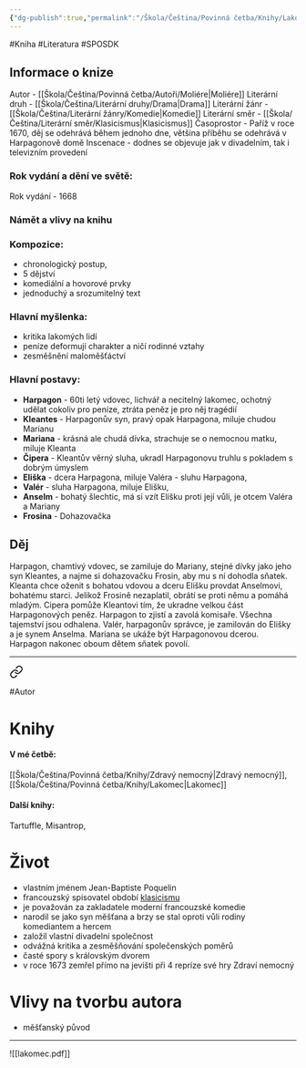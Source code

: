 ```yaml
---
{"dg-publish":true,"permalink":"/Škola/Čeština/Povinná četba/Knihy/Lakomec/","created":"2023-11-28T12:00:06.866+01:00","updated":"2024-03-13T18:25:29.270+01:00"}
---
```


#Kniha #Literatura #SPOSDK
## Informace o knize
Autor - [[Škola/Čeština/Povinná četba/Autoři/Moliére\|Moliére]]
Literární druh - [[Škola/Čeština/Literární druhy/Drama\|Drama]]
Literární žánr -  [[Škola/Čeština/Literární žánry/Komedie\|Komedie]]
Literární směr - [[Škola/Čeština/Literární směr/Klasicismus\|Klasicismus]]
Časoprostor - Paříž v roce 1670, děj se odehrává během jednoho dne, většina příběhu se odehrává v Harpagonově domě
Inscenace - dodnes se objevuje jak v divadelním, tak i televizním provedení
### Rok vydání a dění ve světě:
Rok vydání - 1668
### Námět a vlivy na knihu
### Kompozice: 
- chronologický postup, 
- 5 dějství
- komediální a hovorové prvky
- jednoduchý a srozumitelný text
### Hlavní myšlenka:
- kritika lakomých lidí
- peníze deformují charakter a ničí rodinné vztahy
- zesměšnění maloměšťáctví 
### Hlavní postavy:
- **Harpagon** - 60ti letý vdovec, lichvář a necitelný lakomec, ochotný udělat cokoliv pro peníze, ztráta peněz je pro něj tragédií
- **Kleantes** - Harpagonův syn, pravý opak Harpagona, miluje chudou Marianu
- **Mariana** - krásná ale chudá dívka, strachuje se o nemocnou matku, miluje Kleanta
- **Čipera** - Kleantův věrný sluha, ukradl Harpagonovu truhlu s pokladem s dobrým úmyslem
- **Eliška** - dcera Harpagona, miluje Valéra - sluhu Harpagona,
- **Valér** - sluha Harpagona, miluje Elišku,
- **Anselm** - bohatý šlechtic, má si vzít Elišku proti její vůli, je otcem Valéra a Mariany
- **Frosina** - Dohazovačka
## Děj
Harpagon, chamtivý vdovec, se zamiluje do Mariany, stejné dívky jako jeho syn Kleantes, a najme si dohazovačku Frosin, aby mu s ní dohodla sňatek. Kleanta chce oženit s bohatou vdovou a dceru Elišku provdat Anselmovi, bohatému starci. Jelikož Frosině nezaplatil, obrátí se proti němu a pomáhá mladým. Cipera pomůže Kleantovi tím, že ukradne velkou část Harpagonových peněz. Harpagon to zjistí a zavolá komisaře. Všechna tajemství jsou odhalena. Valér, harpagonův správce, je zamilován do Elišky a je synem Anselma. Mariana se ukáže být Harpagonovou dcerou. Harpagon nakonec oboum dětem sňatek povolí.

___

<div class="transclusion internal-embed is-loaded"><a class="markdown-embed-link" href="/skola/cestina/povinna-cetba/autori/moliere/" aria-label="Open link"><svg xmlns="http://www.w3.org/2000/svg" width="24" height="24" viewBox="0 0 24 24" fill="none" stroke="currentColor" stroke-width="2" stroke-linecap="round" stroke-linejoin="round" class="svg-icon lucide-link"><path d="M10 13a5 5 0 0 0 7.54.54l3-3a5 5 0 0 0-7.07-7.07l-1.72 1.71"></path><path d="M14 11a5 5 0 0 0-7.54-.54l-3 3a5 5 0 0 0 7.07 7.07l1.71-1.71"></path></svg></a><div class="markdown-embed">




#Autor 
# Knihy
#### V mé četbě:
[[Škola/Čeština/Povinná četba/Knihy/Zdravý nemocný\|Zdravý nemocný]], [[Škola/Čeština/Povinná četba/Knihy/Lakomec\|Lakomec]]
#### Další knihy:
Tartuffle, Misantrop, 
# Život
- vlastním jménem Jean-Baptiste Poquelin
- francouzský spisovatel období [klasicismu](Klasicismus.md)
- je považován za zakladatele moderní francouzské komedie
- narodil se jako syn měšťana a brzy se stal oproti vůli rodiny komediantem a hercem
- založil vlastní divadelní společnost
- odvážná kritika a zesměšňování společenských poměrů
- časté spory s královským dvorem
- v roce 1673 zemřel přímo na jevišti při 4 repríze své hry Zdraví nemocný
# Vlivy na tvorbu autora
- měšťanský původ



</div></div>

___

![[lakomec.pdf]]